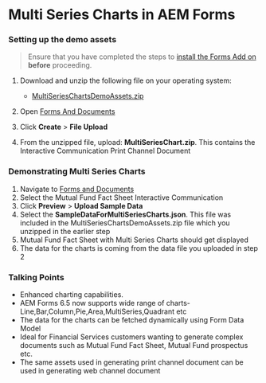 # Multi Series Charts in AEM Forms

### Setting up the demo assets

> Ensure that you have completed the steps to [install the Forms Add on](/apps/demo-utils/instructions/forms.html) **before** proceeding.

1. Download and unzip  the following file on your operating system:
	* <a href="https://link.enablementadobe.com/forms-multi-charts" class="button" target="_blank">MultiSeriesChartsDemoAssets.zip</a>

2. Open <a href="/aem/forms.html/content/dam/formsanddocuments" target="_blank">Forms And Documents</a>
3. Click **Create** > **File Upload**
4. From the unzipped file, upload: **MultiSeriesChart.zip**. This contains the Interactive Communication Print Channel Document

### Demonstrating Multi Series Charts

1. Navigate to <a href="/aem/forms.html/content/dam/formsanddocuments" target="_blank">Forms and Documents</a>
2. Select the Mutual Fund Fact Sheet Interactive Communication
3. Click **Preview** > **Upload Sample Data** 
4. Select the **SampleDataForMultiSeriesCharts.json**. This file was included in the MultiSeriesChartsDemoAssets.zip file which you unzipped in the earlier step
5. Mutual Fund Fact Sheet with Multi Series Charts should get displayed
6. The data for the charts is coming from the data file you uploaded in step 2

### Talking Points

* Enhanced charting capabilities.
* AEM Forms 6.5 now supports wide range of charts- Line,Bar,Column,Pie,Area,MultiSeries,Quadrant etc
* The data for the charts can be fetched dynamically using Form Data Model
* Ideal for Financial Services customers wanting to generate complex documents such as Mutual Fund Fact Sheet, Mutual Fund prospectus etc.
* The same assets used in generating print channel document can be used in generating web channel document



  

